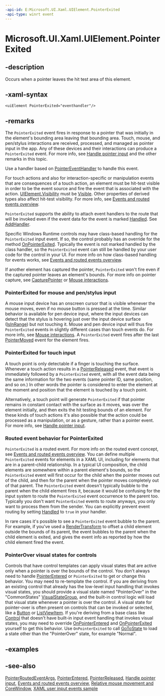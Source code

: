 ```yaml
---
-api-id: E:Microsoft.UI.Xaml.UIElement.PointerExited
-api-type: winrt event
---
```


<!-- Event syntax
public event Microsoft.UI.Xaml.Input.PointerEventHandler PointerExited
-->

# Microsoft.UI.Xaml.UIElement.PointerExited

## -description

Occurs when a pointer leaves the hit test area of this element.

## -xaml-syntax

```xaml
<uiElement PointerExited="eventhandler"/>
```

## -remarks

The `PointerExited` event fires in response to a pointer that was initially in the element's bounding area leaving that bounding area. Touch, mouse, and pen/stylus interactions are received, processed, and managed as pointer input in the app. Any of these devices and their interactions can produce a `PointerExited` event. For more info, see [Handle pointer input](/windows/apps/design/input/handle-pointer-input) and the other remarks in this topic.

Use a handler based on [PointerEventHandler](../microsoft.ui.xaml.input/pointereventhandler.md) to handle this event.

For touch actions and also for interaction-specific or manipulation events that are consequences of a touch action, an element must be hit-test visible in order to be the event source and fire the event that is associated with the action. [UIElement.Visibility](uielement_visibility.md) must be [Visible](visibility.md). Other properties of derived types also affect hit-test visibility. For more info, see [Events and routed events overview](/windows/uwp/xaml-platform/events-and-routed-events-overview).

`PointerExited` supports the ability to attach event handlers to the route that will be invoked even if the event data for the event is marked [Handled](../microsoft.ui.xaml.input/pointerroutedeventargs_handled.md). See [AddHandler](uielement_addhandler_1350394113.md).

Specific Windows Runtime controls may have class-based handling for the `PointerExited` input event. If so, the control probably has an override for the method [OnPointerExited](../microsoft.ui.xaml.controls/control_onpointerexited_142906122.md). Typically the event is not marked handled by the class handler, so the `PointerExited` event can still be handled by your user code for the control in your UI. For more info on how class-based handling for events works, see [Events and routed events overview](/windows/uwp/xaml-platform/events-and-routed-events-overview).

If another element has captured the pointer, `PointerExited` won't fire even if the captured pointer leaves an element's bounds. For more info on pointer capture, see [CapturePointer](uielement_capturepointer_1027273898.md) or [Mouse interactions](/windows/uwp/input-and-devices/mouse-interactions).

### PointerExited for mouse and pen/stylus input

A mouse input device has an onscreen cursor that is visible whenever the mouse moves, even if no mouse button is pressed at the time. Similar behavior is available for pen device input, where the input devices can detect that the stylus is hovering just over the input device surface ([IsInRange](../microsoft.ui.xaml.input/pointer_isinrange.md)) but not touching it. Mouse and pen device input will thus fire `PointerExited` events in slightly different cases than touch events do. For more info, see [Mouse interactions](/windows/uwp/input-and-devices/mouse-interactions). A `PointerExited` event fires after the last [PointerMoved](uielement_pointerentered.md) event for the element fires.

### PointerExited for touch input

A touch point is only detectable if a finger is touching the surface. Whenever a touch action results in a [PointerReleased](uielement_pointerreleased.md) event, that event is immediately followed by a `PointerExited` event, with all the event data being the same information for the two events (same pointer ID, same position, and so on.) In other words the pointer is considered to enter the element at the moment and position that the element is touched by a touch point.

Alternatively, a touch point will generate `PointerExited` if that pointer remains in constant contact with the surface as it moves, was over the element initially, and then exits the hit testing bounds of an element. For these kinds of touch actions it's also possible that the action could be processed as a manipulation, or as a gesture, rather than a pointer event. For more info, see [Handle pointer input](/windows/apps/design/input/handle-pointer-input).

### Routed event behavior for PointerExited

`PointerExited` is a routed event. For more info on the routed event concept, see [Events and routed events overview](/windows/uwp/xaml-platform/events-and-routed-events-overview). You can define multiple `PointerExited` events for elements in a XAML UI, including for elements that are in a parent-child relationship. In a typical UI composition, the child elements are somewhere within a parent element's bounds, so the `PointerExited` event will first occur for the child when the pointer moves out of the child, and then for the parent when the pointer moves completely out of that parent. The `PointerExited` event doesn't typically bubble to the parent when the child element fires it, because it would be confusing for the input system to route the `PointerExited` event occurrence to the parent too. Typically you don't want `PointerExited` events to route anyways, you only want to process them from the sender. You can explicitly prevent event routing by setting [Handled](../microsoft.ui.xaml.input/pointerroutedeventargs_handled.md) to `true` in your handler.

In rare cases it's possible to see a `PointerExited` event bubble to the parent. For example, if you've used a [RenderTransform](uielement_rendertransform.md) to offset a child element outside the bounds of its parent, the event bubbles to the parent when the child element is exited, and gives the event info as reported by how the child element fired the event.

### PointerOver visual states for controls

Controls that have control templates can apply visual states that are active only when a pointer is over the bounds of the control. You don't always need to handle [PointerEntered](uielement_pointerentered.md) or `PointerExited` to get or change this behavior. You may need to re-template the control. If you are deriving from an existing control that already has the low-level input handling that invokes visual states, you should provide a visual state named "PointerOver" in the "CommonStates"  [VisualStateGroup](visualstategroup.md), and the built-in control logic will load that visual state whenever a pointer is over the control. A visual state for pointer-over is often present on controls that can be invoked or selected, like a [Button](../microsoft.ui.xaml.controls/button.md) or [ListViewItem](../microsoft.ui.xaml.controls/listviewitem.md). If you're deriving from a base class like [Control](../microsoft.ui.xaml.controls/control.md) that doesn't have built-in input event handling that invokes visual states, you may need to override [OnPointerEntered](../microsoft.ui.xaml.controls/control_onpointerentered_179110404.md) and [OnPointerExited](../microsoft.ui.xaml.controls/control_onpointerexited_142906122.md) yourself to get this behavior. Use `OnPointerExited` to call [GoToState](visualstatemanager_gotostate_51722231.md) to load a state other than the "PointerOver" state, for example "Normal".

## -examples

## -see-also

[PointerRoutedEventArgs](../microsoft.ui.xaml.input/pointerroutedeventargs.md), [PointerEntered](uielement_pointerentered.md), [PointerReleased](uielement_pointerreleased.md), [Handle pointer input](/windows/apps/design/input/handle-pointer-input), [Events and routed events overview](/windows/uwp/xaml-platform/events-and-routed-events-overview), [Relative mouse movement and CoreWindow](/en-us/windows/uwp/gaming/relative-mouse-movement), [XAML user input events sample](https://github.com/microsoftarchive/msdn-code-gallery-microsoft/tree/master/Official%20Windows%20Platform%20Sample/Input%20XAML%20user%20input%20events%20sample)
